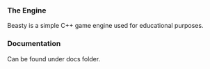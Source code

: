 ### The Engine
Beasty is a simple C++ game engine used for educational purposes.

### Documentation
Can be found under docs folder.
